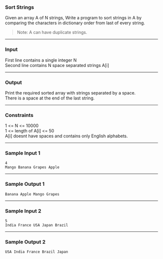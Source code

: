 ### Sort Strings

Given an array A of N strings, Write a program to sort strings in A by comparing the characters in dictionary order from last of every string.<br/>
> Note: A can have duplicate strings.
<hr>

### Input

First line contains a single integer N<br/>
Second line contains N space separated strings A[i]
<hr>

### Output

Print the required sorted array with strings separated by a space. <br/>
There is a space at the end of the last string.
<hr>

### Constraints

1 <= N <= 10000<br/>
1 <= length of A[i] <= 50<br/>
A[i] doesnt have spaces and contains only English alphabets.
<hr>

### Sample Input 1

```
4
Mango Banana Grapes Apple
```
<hr>

### Sample Output 1
```
Banana Apple Mango Grapes
```
<hr>

### Sample Input 2

```
5
India France USA Japan Brazil
```
<hr>

### Sample Output 2
```
USA India France Brazil Japan 
```

